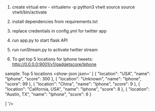 1. create virtual env - virtualenv -p python3 vtwit
   source source vtwit/bin/activate

2. install dependencies from requirements.txt
3. replace credentials in config.yml for twitter app
4. run app.py to start flask API
5. run runStream.py to activate twitter stream
6. To get top 5 locations for Iphone tweets:
http://0.0.0.0:9001/v1/gadgetscore/Iphone

sample: Top 5 locations
<show-json json='
[
    {
        "location": "USA",
        "name": "Iphone",
        "score": 300
    },
    {
        "location": "Unknown",
        "name": "Iphone",
        "score": 99
    },
    {
        "location": "China",
        "name": "Iphone",
        "score": 9
    },
    {
        "location": "California, USA",
        "name": "Iphone",
        "score": 8
    },
    {
        "location": "Austin, TX",
        "name": "Iphone",
        "score": 6
    }

]
'/>

